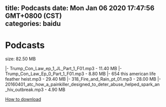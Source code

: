 
title: Podcasts
date: Mon Jan 06 2020 17:47:56 GMT+0800 (CST)    
categories: baidu
---

# Podcasts
size: 82.50 MB
 
 
|- Trump_Con_Law_ep_1_JL_Part_1_F01.mp3 - 11.40 MB
|- Trump_Con_Law_Ep_0_Part_1_F01.mp3 - 8.80 MB
|- 654 this american life feather heist.mp3 - 29.40 MB
|- 318_Fire_and_Rain_pt_01.mp3 - 28.00 MB
|- 20160401_atc_how_a_painkiller_designed_to_deter_abuse_helped_spark_an_hiv_outbreak.mp3 - 4.90 MB

[How to download](https://bpcam.bemobtrk.com/go/2ceec3aa-1ca2-46d6-b9ff-aaa5c184517c?jno=353)